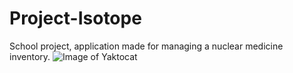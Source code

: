 # Project-Isotope
School project, application made for managing a nuclear medicine inventory.
![Image of Yaktocat](https://octodex.github.com/images/yaktocat.png)
